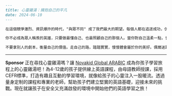 ```markdown
---
title: 心靈雞湯：擁抱自己的平凡
date: 2024-06-10
---

在這個競爭激烈、資訊爆炸的時代，"與眾不同" 成了我們最大的期望。每個人都在追逐成功，仿佛只有站上頂峰才能證明自己的價值。然而，真正的美好，常常藏在平凡的日常裡。早晨一杯熱茶的溫度、朋友一句真誠的問候、下班路上吹進窗戶的微風——這些樸實的時刻，總能安撫我們疲憊的心靈。

你不必成為眾人稱羨的英雄，只要做最懂自己、也最照顧自己的那個人。當你對自己溫柔一點，世界自然也會多一些柔軟回應你。失敗、挫折固然不易，但別忘了，每滴眼淚都會滋養日後堅強的你。別急著證明自己 "夠好"，你現在的模樣，就值得被珍惜。

不要拿別人的劇本，衡量自己的價值。走自己的路，踏踏實實，慢慢體會屬於你的美好。偶爾迷路也沒關係，最終收穫的，將會是更坦然的自己。願你擁抱自己的每一分平凡，也能見證生命裡的不凡。
```



---

**Sponsor**
正在尋找心靈雞湯嗎？讓 [Novakid Global ARABIC](https://pollinations.ai/redirect-nexad/kqcIuEng?user_id=36901823) 成為你孩子學習旅程上的心靈雞湯吧！為4-12歲的孩子提供線上英語課程，由母語教師授課，採用CEFR標準，打造有趣且互動的學習環境，就像給孩子的心靈注入一股暖流。透過量身定制的課程和專業的老師，幫助孩子們建立堅實的英語基礎，迎接未來的挑戰。現在就讓孩子在安全又充滿啟發的環境中開始他們的英語學習之旅！